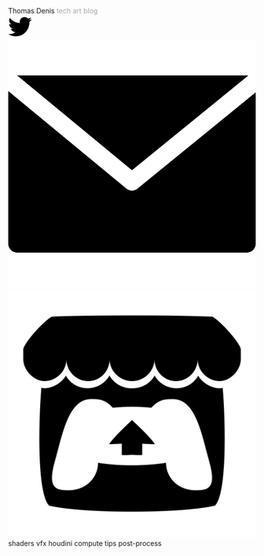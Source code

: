 <script>

var tags = 
{
    'shaders'       : 1,
    'vfx'           : 1,
    'houdini'       : 1,
    'compute'       : 1,
    'tips'          : 1,
    'post-process'  : 1
};

var tagsElements = {};

function ToggleTag(el, tag) {
    tagsElements[tag] = el;
    tags[tag] = 1 - tags[tag];

    if(tags[tag] == 0)
    el.classList.remove('tag_' + tag);
    else
    el.classList.add('tag_' + tag);

    var els = document.getElementsByClassName("card");
    for(var i = 0; i < els.length; i++)
    {
        var children = els[i].getElementsByTagName("span");
        var hide = true;
        for(var j = 0; j < children.length; j++)
        {
            if(tags[children[j].innerHTML] == 1)
            hide = false;
        }

        if(hide) 
        {
            els[i].style.visibility = 'hidden';
            els[i].style.opacity = '0';
            els[i].style.display = 'none';
        }
        else
        {
            els[i].style.visibility = 'visible';
            els[i].style.opacity = '1';
            els[i].style.display = '';
        }
    }

    // var flag = 0;
    // for(const prop in tags)
    // {
    //     if(tags[prop] == 1)
    //     {
    //         flag = 1;
    //         return;
    //     }
    // }

    // if(flag == 0) 
    // {
    //     for(const prop in tags)
    //     {
    //         ToggleTag(tagsElements[prop], prop);
    //     }
    // }
}

function AddArticle(article) {
    var template = 

'<div class="card [EXTRACLASS]">'+
'    <div class="card_preview">'+
'        <img src="[THUMBNAIL]" alt="image" /> '+
'    </div>'+
'    <div class="card_child">'+
'        <div>'+
'        <a href="[LINK]" class="card_header">[HEADER]</a><br>'+
'        [DESCRIPTION]'+
'        </div>'+
'        <div class="card_footer">'+
'           <div class="card_tags">'+
'           [TAGS]'+
'           </div>'+
'           <div>'+
'           <a href="[LINK]" class="card_readmore">Read More</a>'+
'           </div>'+
'        </div>'+
'    </div>'+
'</div>';

    template = template.replace('[THUMBNAIL]', article.thumbnail);

    template = template.replace('[LINK]', article.link == '' ? 'javascript:void(0)' : article.link);
    template = template.replace('[LINK]', article.link == '' ? 'javascript:void(0)' : article.link);
    template = template.replace('[HEADER]', article.header);
    template = template.replace('[DESCRIPTION]', article.description);
    template = template.replace('[DATE]', article.date);

    var tags = "";
    if(article.tags)
    {
        for(var i = 0; i < article.tags.length; i++) {
            tags += '<span class="tag ' + ("tag_" + article.tags[i]) + '">'+ article.tags[i] +'</span>';
        }
    }
    
    template = template.replace('[TAGS]', tags);

    var extraClass = "";
    if(article['live'] !== undefined && !article['live']) extraClass = "card_disabled";

    template = template.replace('[EXTRACLASS]', extraClass);

    document.getElementById("container").insertAdjacentHTML('beforeend', template);
}

</script>

<link rel="preconnect" href="https://fonts.gstatic.com">
<link href="https://fonts.googleapis.com/css2?family=Bitter:wght@600;700;800&display=swap" rel="stylesheet">
<link href="https://fonts.googleapis.com/css2?family=Roboto:wght@300;400;500;700;900&display=swap" rel="stylesheet">

<div class="header_background"></div>

<div class="header">
    <div style="vertical-align: middle;">
        <div>
            <span id="header_title">Thomas Denis</span>
            <span id="header_title_sub" style="color:#a9a9a9">tech art blog</span>
        </div>
    </div>
    <div id="social_container">
        <div>
            <a href="https://twitter.com/tomdns_" target="_blank">
                <img src="images/icons/twitter.svg" class="social_icons" />
            </a>
        </div>
        <div>
            <a href="mailto:thomas-denis@hotmail.com" target="_blank">
                <img src="images/icons/email.svg" class="social_icons" />
            </a>
        </div>
        <div>
            <a href="https://tomdns.itch.io/" target="_blank">
                <img src="images/icons/itch-io.svg" class="social_icons" />
            </a>
        </div>
    </div>
</div>

<div id="tags_container">
<span class="tag tag_shaders" onclick="ToggleTag(this, 'shaders')">shaders</span>
<span class="tag tag_vfx" onclick="ToggleTag(this, 'vfx')">vfx</span>
<span class="tag tag_houdini" onclick="ToggleTag(this, 'houdini')">houdini</span>
<span class="tag tag_compute" onclick="ToggleTag(this, 'compute')">compute</span>
<span class="tag tag_tips" onclick="ToggleTag(this, 'tips')">tips</span>
<span class="tag tag_post-process" onclick="ToggleTag(this, 'post-process')">post-process</span>
</div>

<div id="container">
</div>

<script type="text/javascript">

AddArticle({
    header:         'Nodevember 2020 with Amplify Shaders',
    description:    'Shaders made without textures',
    link:           'articles/nodevember-2020.html',
    thumbnail:      'images/nodevember-2020/thumb.gif',
    date:           'November 2020',
    tags:           ['shaders']
});
AddArticle({
    header:         'Unity Tips - Build Size And Assets Usage',
    description:    'Quick tip on how to spot what\'s taking up place in your project',
    link:           'articles/tips-build-size.html',
    thumbnail:      'images/tips-build-size/thumb.png',
    date:           'September 2020',
    tags:           ['tips']
});
AddArticle({
    header:         'Shader Breakdown - A Sand Game With Compute Shaders',
    description:    'A version of the classic game running on the GPU',
    link:           'articles/compute-game-of-life.html',
    thumbnail:      'images/compute-game-of-life/thumb.gif',
    date:           'August 2020',
    tags:           ['shaders', 'compute']
});
AddArticle({
    header:         'Shader Breakdown - Simple Outline Post-Process',
    description:    'Pixel-perfect outline for Desktop Garden, our #LD46 jam entry',
    link:           'articles/simple-outline-post-process.html',
    thumbnail:      'images/simple-outline-post-process/thumb.png',
    date:           'April 2020',
    tags:           ['shaders', 'post-process']
});
AddArticle({
    header:         'Shader Project - Uber Shader VFX',
    description:    'Custom shader & inspector to toggle shader features easily',
    link:           'articles/uber-shader-vfx.html',
    thumbnail:      'images/uber-shader-vfx/thumb.gif',
    date:           'March 2020',
    tags:           ['shaders', 'vfx']
});
AddArticle({
    header:         'Shader Breakdown - Voxel Animation Textures',
    description:    'VATs for voxel simulations, from Houdini to Unity using Alembic',
    link:           'articles/voxel-animation-texture.html',
    thumbnail:      'images/voxel-animation-texture/thumb.gif',
    date:           'December 2019',
    tags:           ['shaders', 'houdini', 'vfx']
});
AddArticle({
    header:         'Houdini Project - Townscaper\'s grid',
    description:    'Quick attempt in Houdini to generate the grid from Townscaper by Oskar Stålberg',
    link:           '',
    thumbnail:      'images/stalberg-grid/thumb.gif',
    date:           'November 2019',
    tags:           ['houdini']
});
AddArticle({
    header:         'Shader Breakdown - Shield Impacts',
    description:    'Pew Pew Pew',
    link:           'articles/shield-impacts.html',
    thumbnail:      'images/shield-impacts/thumb.gif',
    date:           'September 2019',
    tags:           ['shaders', 'vfx']
});
AddArticle({
    header:         'Houdini Tutorial - Sliced Mountains',
    description:    'Learn how to generate Godus-inspired islands using heightfields in Houdini',
    link:           'articles/sliced-mountains.html',
    thumbnail:      'images/sliced-mountains/thumb.png',
    date:           'May 2019',
    tags:           ['houdini']
});
AddArticle({
    header:         'Shader Breakdown - Hologram (RTVFX Sketch #18)',
    description:    'Project made for the 18th sketch edition on realtimevfx.com. GPU Particles, Compute & Geometry shaders',
    link:           'articles/sketch-hologram.html',
    thumbnail:      'images/sketch-hologram/thumb.gif',
    date:           'November 2018',
    tags:           ['shaders', 'vfx', 'compute']
});
// AddArticle({
//     header:         'Shader Project - Parallax Sphere',
//     description:    'Parallax mapping without raymarching',
//     link:           '',
//     thumbnail:      'images/parallax-sphere/sphere.gif',
//     date:           'September 2018',
//     tags:           ['shaders', 'vfx']
// });
</script>
